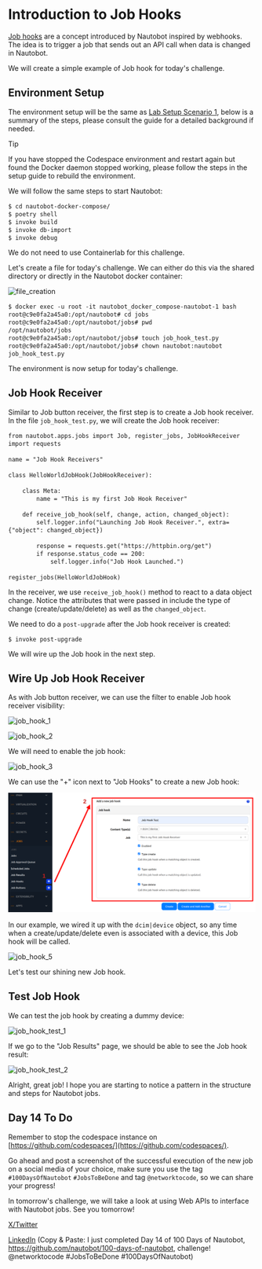 # Introduction to Job Hooks 

[Job hooks](https://docs.nautobot.com/projects/core/en/stable/user-guide/platform-functionality/jobs/jobhook/) are a concept introduced by Nautobot inspired by webhooks. The idea is to trigger a job that sends out an API call when data is changed in Nautobot. 

We will create a simple example of Job hook for today's challenge. 

## Environment Setup

The environment setup will be the same as [Lab Setup Scenario 1](../Lab_Setup/scenario_1_setup/README.md), below is a summary of the steps, please consult the guide for a detailed background if needed. 

> [!TIP]
> If you have stopped the Codespace environment and restart again but found the Docker daemon stopped working, please follow the steps in the setup guide to rebuild the environment. 

We will follow the same steps to start Nautobot: 

```
$ cd nautobot-docker-compose/
$ poetry shell
$ invoke build
$ invoke db-import
$ invoke debug
```

We do not need to use Containerlab for this challenge. 

Let's create a file for today's challenge. We can either do this via the shared directory or directly in the Nautobot docker container: 

![file_creation](images/file_creation.png)

```
$ docker exec -u root -it nautobot_docker_compose-nautobot-1 bash
root@c9e0fa2a45a0:/opt/nautobot# cd jobs
root@c9e0fa2a45a0:/opt/nautobot/jobs# pwd
/opt/nautobot/jobs
root@c9e0fa2a45a0:/opt/nautobot/jobs# touch job_hook_test.py
root@c9e0fa2a45a0:/opt/nautobot/jobs# chown nautobot:nautobot job_hook_test.py
```

The environment is now setup for today's challenge.  

## Job Hook Receiver

Similar to Job button receiver, the first step is to create a Job hook receiver. In the file `job_hook_test.py`, we will create the Job hook receiver: 

```
from nautobot.apps.jobs import Job, register_jobs, JobHookReceiver
import requests 

name = "Job Hook Receivers"

class HelloWorldJobHook(JobHookReceiver):

    class Meta: 
        name = "This is my first Job Hook Receiver"
    
    def receive_job_hook(self, change, action, changed_object): 
        self.logger.info("Launching Job Hook Receiver.", extra={"object": changed_object})
        
        response = requests.get("https://httpbin.org/get")
        if response.status_code == 200:
            self.logger.info("Job Hook Launched.")

register_jobs(HelloWorldJobHook)

```

In the receiver, we use `receive_job_hook()` method to react to a data object change. Notice the attributes that were passed in include the type of change (create/update/delete) as well as the `changed_object`. 

We need to do a `post-upgrade` after the Job hook receiver is created:

```
$ invoke post-upgrade
```

We will wire up the Job hook in the next step. 

## Wire Up Job Hook Receiver

As with Job button receiver, we can use the filter to enable Job hook receiver visibility: 

![job_hook_1](images/job_hook_1.png)

![job_hook_2](images/job_hook_2.png)

We will need to enable the job hook: 

![job_hook_3](images/job_hook_3.png)

We can use the "+" icon next to "Job Hooks" to create a new Job hook: 

![job_hook_4](images/job_hook_4.png)

In our example, we wired it up with the `dcim|device` object, so any time when a create/update/delete even is associated with a device, this Job hook will be called. 

![job_hook_5](images/job_hook_5.png)

Let's test our shining new Job hook. 

## Test Job Hook

We can test the job hook by creating a dummy device: 

![job_hook_test_1](images/job_hook_test_1.png)

If we go to the "Job Results" page, we should be able to see the Job hook result: 

![job_hook_test_2](images/job_hook_test_2.png)

Alright, great job! I hope you are starting to notice a pattern in the structure and steps for Nautobot jobs. 

## Day 14 To Do

Remember to stop the codespace instance on [https://github.com/codespaces/](https://github.com/codespaces/). 

Go ahead and post a screenshot of the successful execution of the new job on a social media of your choice, make sure you use the tag `#100DaysOfNautobot` `#JobsToBeDone` and tag `@networktocode`, so we can share your progress! 

In tomorrow's challenge, we will take a look at using Web APIs to interface with Nautobot jobs. See you tomorrow! 

[X/Twitter](<https://twitter.com/intent/tweet?url=https://github.com/nautobot/100-days-of-nautobot&text=I+jst+completed+Day+14+of+the+100+days+of+nautobot+!&hashtags=100DaysOfNautobot,JobsToBeDone>)

[LinkedIn](https://www.linkedin.com/) (Copy & Paste: I just completed Day 14 of 100 Days of Nautobot, https://github.com/nautobot/100-days-of-nautobot, challenge! @networktocode #JobsToBeDone #100DaysOfNautobot)
